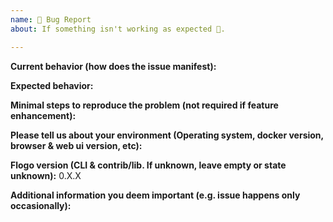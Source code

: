 ```yaml
---
name: 🐛 Bug Report
about: If something isn't working as expected 🤔.

---
```


**Current behavior (how does the issue manifest):**

**Expected behavior:**

**Minimal steps to reproduce the problem (not required if feature enhancement):**

**Please tell us about your environment (Operating system, docker version, browser & web ui version, etc):**

**Flogo version (CLI & contrib/lib. If unknown, leave empty or state unknown):** 0.X.X

**Additional information you deem important (e.g. issue happens only occasionally):**

